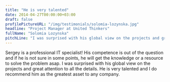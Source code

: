 ```yaml
---
title: "He is very talented"
date: 2014-04-27T00:00:00+03:00
draft: false
profilePictureURL: "/img/testimonials/solomia-lozynska.jpg"
headline: "Project Manager at United Thinkers"
fullName: "Solomia Lozynska"
pitchLine: "I was surprised with his global view on the projects and great attention to all the details. He is very talented and I do recommend him as the greatest asset to any company."
---
```


Sergey is a professional IT specialist!
His competence is out of the question and if he is not sure in some points, he will get the knowledge or a resource to solve the problem asap.
I was surprised with his global view on the projects and great attention to all the details.
He is very talented and I do recommend him as the greatest asset to any company.
